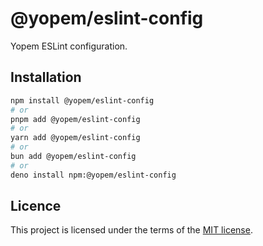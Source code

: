# @yopem/eslint-config

Yopem ESLint configuration.

## Installation

```sh
npm install @yopem/eslint-config
# or
pnpm add @yopem/eslint-config
# or
yarn add @yopem/eslint-config
# or
bun add @yopem/eslint-config
# or
deno install npm:@yopem/eslint-config
```

## Licence

This project is licensed under the terms of the
[MIT license](https://github.com/yopem/tooling/blob/main/LICENSE.md).
